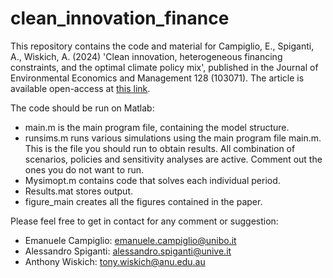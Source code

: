 # clean_innovation_finance

This repository contains the code and material for Campiglio, E., Spiganti, A., Wiskich, A. (2024) 'Clean innovation, heterogeneous financing constraints, and the optimal climate policy mix', published in the Journal of Environmental Economics and Management 128 (103071). The article is available open-access at [this link](https://doi.org/10.1016/j.jeem.2024.103071).

The code should be run on Matlab:
- main.m is the main program file, containing the model structure.
- runsims.m runs various simulations using the main program file main.m. This is the file you should run to obtain results. All combination of scenarios, policies and sensitivity analyses are active. Comment out the ones you do not want to run. 
- Mysimopt.m contains code that solves each individual period.
- Results.mat stores output.
- figure_main creates all the figures contained in the paper.

Please feel free to get in contact for any comment or suggestion: 
- Emanuele Campiglio: emanuele.campiglio@unibo.it
- Alessandro Spiganti: alessandro.spiganti@unive.it
- Anthony Wiskich: tony.wiskich@anu.edu.au
